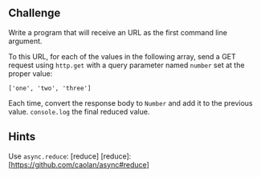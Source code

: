 ## Challenge

Write a program that will receive an URL as the first command line argument.

To this URL, for each of the values in the following array, send a GET request
using `http.get` with a query parameter named `number` set at the proper value:

```
['one', 'two', 'three']
```

Each time, convert the response body to `Number` and add it to the previous value.
`console.log` the final reduced value.

## Hints

Use `async.reduce`:
  [reduce] 
  [reduce]: [https://github.com/caolan/async#reduce]